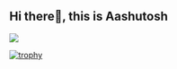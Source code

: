 ##                     Hi there👋, this is Aashutosh
![](https://komarev.com/ghpvc/?username=Aashutoshh01&style=flat-square)

[![trophy](https://github-profile-trophy.vercel.app/?username=Aashutoshh01)](https://github.com/Aashutoshh01/github-profile-trophy)

<!--
**Aashutoshh01/Aashutoshh01** is a ✨ _special_ ✨ repository because its `README.md` (this file) appears on your GitHub profile.

Here are some ideas to get you started:

- 🔭 I’m currently working on ...
- 🌱 I’m currently learning ...
- 👯 I’m looking to collaborate on ...
- 🤔 I’m looking for help with ...
- 💬 Ask me about ...
- 📫 How to reach me: ...
- 😄 Pronouns: ...
- ⚡ Fun fact: ...
-->
